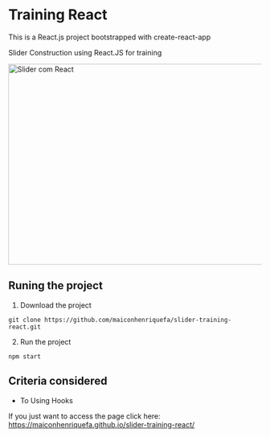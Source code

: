 # Training React

This is a React.js project bootstrapped with create-react-app

Slider Construction using React.JS for training

<img alt="Slider com React" src="./slider-react.gif" width="650" height="400" />

## Runing the project

1. Download the project

```
git clone https://github.com/maiconhenriquefa/slider-training-react.git
```

2. Run the project

```
npm start
```

## Criteria considered

- To Using Hooks

If you just want to access the page click here:
https://maiconhenriquefa.github.io/slider-training-react/
